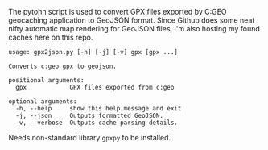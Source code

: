 The pytohn script is used to convert GPX files exported by C:GEO geocaching application to GeoJSON format.
Since Github does some neat nifty automatic map rendering for GeoJSON files, I'm also hosting my found caches here on this repo.

```
usage: gpx2json.py [-h] [-j] [-v] gpx [gpx ...]

Converts c:geo gpx to geojson.

positional arguments:
  gpx            GPX files exported from c:geo

optional arguments:
  -h, --help     show this help message and exit
  -j, --json     Outputs formatted GeoJSON.
  -v, --verbose  Outputs cache parsing details.
```

Needs non-standard library `gpxpy` to be installed.
